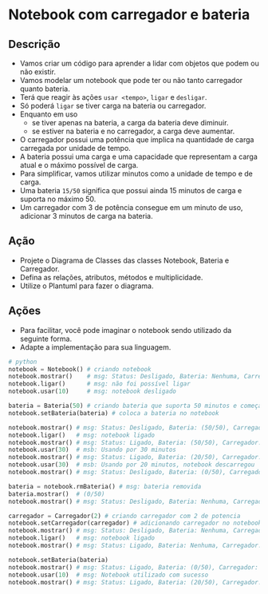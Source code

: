 # Notebook com carregador e bateria

## Descrição

- Vamos criar um código para aprender a lidar com objetos que podem ou não existir.
- Vamos modelar um notebook que pode ter ou não tanto carregador quanto bateria.
- Terá que reagir às ações `usar <tempo>`, `ligar` e `desligar`.
- Só poderá `ligar` se tiver carga na bateria ou carregador.
- Enquanto em uso
  - se tiver apenas na bateria, a carga da bateria deve diminuir.
  - se estiver na bateria e no carregador, a carga deve aumentar.
- O carregador possui uma potência que implica na quantidade de carga carregada por unidade de tempo.
- A bateria possui uma carga e uma capacidade que representam a carga atual e o máximo possível de carga.
- Para simplificar, vamos utilizar minutos como a unidade de tempo e de carga.
- Uma bateria `15/50` significa que possui ainda 15 minutos de carga e suporta no máximo 50.
- Um carregador com 3 de potência consegue em um minuto de uso, adicionar 3 minutos de carga na bateria.

## Ação

- Projete o Diagrama de Classes das classes Notebook, Bateria e Carregador.
- Defina as relações, atributos, métodos e multiplicidade.
- Utilize o Plantuml para fazer o diagrama.

## Ações

- Para facilitar, você pode imaginar o notebook sendo utilizado da seguinte forma.
- Adapte a implementação para sua linguagem.

```python
# python
notebook = Notebook() # criando notebook
notebook.mostrar()    # msg: Status: Desligado, Bateria: Nenhuma, Carregador: Desconectado
notebook.ligar()      # msg: não foi possível ligar
notebook.usar(10)     # msg: notebook desligado

bateria = Bateria(50) # criando bateria que suporta 50 minutos e começa carregada
notebook.setBateria(bateria) # coloca a bateria no notebook

notebook.mostrar() # msg: Status: Desligado, Bateria: (50/50), Carregador: Desconectado
notebook.ligar()   # msg: notebook ligado
notebook.mostrar() # msg: Status: Ligado, Bateria: (50/50), Carregador: Desconectado
notebook.usar(30)  # msb: Usando por 30 minutos
notebook.mostrar() # msg: Status: Ligado, Bateria: (20/50), Carregador: Desconectado
notebook.usar(30)  # msb: Usando por 20 minutos, notebook descarregou
notebook.mostrar() # msg: Status: Desligado, Bateria: (0/50), Carregador: Desconectado

bateria = notebook.rmBateria() # msg: bateria removida
bateria.mostrar()  # (0/50)
notebook.mostrar() # msg: Status: Desligado, Bateria: Nenhuma, Carregador: Desconectado

carregador = Carregador(2) # criando carregador com 2 de potencia
notebook.setCarregador(carregador) # adicionando carregador no notebook
notebook.mostrar() # msg: Status: Desligado, Bateria: Nenhuma, Carregador: (Potência 2)
notebook.ligar()   # msg: notebook ligado
notebook.mostrar() # msg: Status: Ligado, Bateria: Nenhuma, Carregador: (Potência 2)

notebook.setBateria(bateria)
notebook.mostrar() # msg: Status: Ligado, Bateria: (0/50), Carregador: (Potência 2)
notebook.usar(10)  # msg: Notebook utilizado com sucesso
notebook.mostrar() # msg: Status: Ligado, Bateria: (20/50), Carregador: (Potência 2)
```
